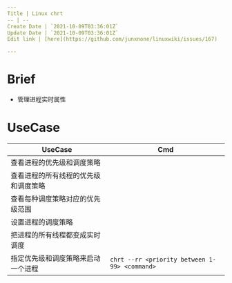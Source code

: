 ```yaml
---
Title | Linux chrt
-- | --
Create Date | `2021-10-09T03:36:01Z`
Update Date | `2021-10-09T03:36:01Z`
Edit link | [here](https://github.com/junxnone/linuxwiki/issues/167)

---
```

# Brief
- 管理进程实时属性


# UseCase

UseCase | Cmd
-- | --
查看进程的优先级和调度策略 | 
查看进程的所有线程的优先级和调度策略  |
查看每种调度策略对应的优先级范围 |
设置进程的调度策略 |
把进程的所有线程都变成实时调度 |
指定优先级和调度策略来启动一个进程 | `chrt --rr <priority between 1-99> <command>`

